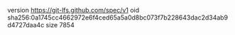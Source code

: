 version https://git-lfs.github.com/spec/v1
oid sha256:0a1745cc4662972e6f4ced65a5a0d8bc073f7b228643dac2d34ab9d4727daa4c
size 7854
